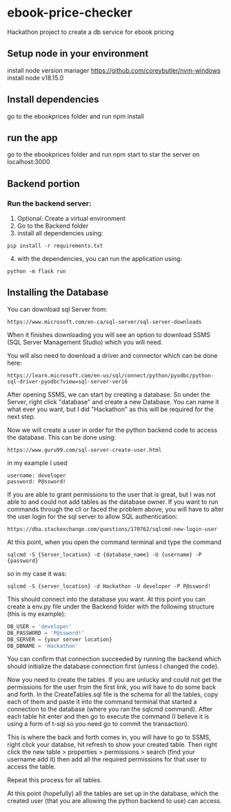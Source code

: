 # ebook-price-checker

Hackathon project to create a db service for ebook pricing

## Setup node in your environment

install node version manager https://github.com/coreybutler/nvm-windows
install node v18.15.0

## Install dependencies

go to the ebookprices folder and run npm install

## run the app

go to the ebookprices folder and run npm start to star the server on localhost:3000


## Backend portion
### Run the backend server:

1. Optional: Create a virtual environment
2. Go to the Backend folder
3. install all dependencies using:
```
pip install -r requirements.txt
```
4. with the dependencies, you can run the application using:
```
python -m flask run
```

## Installing the Database

You can download sql Server from:
```
https://www.microsoft.com/en-ca/sql-server/sql-server-downloads
```
When it finishes downloading you will see an option to download SSMS (SQL Server Management Studio) which you will need. 

You will also need to download a driver and connector which can be done here:
```
https://learn.microsoft.com/en-us/sql/connect/python/pyodbc/python-sql-driver-pyodbc?view=sql-server-ver16
``` 

After opening SSMS, we can start by creating a database. So under the Server, right click "database" and create a new Database. You can name it what ever you want, but I did "Hackathon" as this will be required for the next step.

Now we will create a user in order for the python backend code to access the database. This can be done using: 
```
https://www.guru99.com/sql-server-create-user.html
```
in my example I used 
```
username: developer
password: P@ssword!
```
If you are able to grant permissions to the user that is great, but I was not able to and could not add tables as the database owner. 
If you want to run commands through the cli or faced the problem above, you will have to alter the user login for the sql server to allow SQL authentication:
```
https://dba.stackexchange.com/questions/170762/sqlcmd-new-login-user
``` 

At this point, when you open the command terminal and type the command
```
sqlcmd -S {Server_location} -d {database_name} -U {username} -P {password}
```
so in my case it was:
```
sqlcmd -S {server_location} -d Hackathon -U developer -P P@ssword!
```
This should connect into the database you want. At this point you can create a env.py file under the Backend folder with the following structure (this is my example):

```python
DB_USER = 'developer'
DB_PASSWORD = 'P@ssword!'
DB_SERVER = {your server location}
DB_DBNAME = 'Hackathon'
```

You can confirm that connection succeeded by running the backend which should initialize the database connection first (unless I changed the code).

Now you need to create the tables. 
If you are unlucky and could not get the permissions for the user from the first link, you will have to do some back and forth. 
In the CreateTables.sql file is the schema for all the tables, copy each of them and paste it into the command terminal that started a connection to the database 
(where you ran the sqlcmd command). 
After each table hit enter and then go to execute the command (I believe it is using a form of t-sql so you need go to commit the transaction).

This is where the back and forth comes in, you will have to go to SSMS, right click your databse, hit refresh to show your created table.
Then right click the new table > properties > permissions > search (find your username add it) then add all the required permissions for that user to access the table. 

Repeat this process for all tables.

At this point (hopefully) all the tables are set up in the database, which the created user (that you are allowing the python backend to use) can access. 
